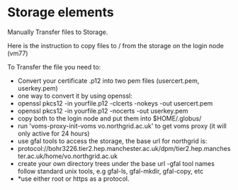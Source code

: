 # Storage elements
Manually Transfer files to Storage.

Here is the instruction to copy files to / from the storage on the login node (vm77)

To Transfer the file you need to:
- Convert your certificate .p12 into two pem files (usercert.pem, userkey.pem)
- one way to convert it by using openssl:
- openssl pkcs12 -in yourfile.p12 -clcerts -nokeys -out usercert.pem
- openssl pkcs12 -in yourfile.p12 -nocerts  -out userkey.pem
- copy both to the login node and put them into $HOME/.globus/
- run 'voms-proxy-init-voms vo.northgrid.ac.uk' to get voms proxy (it will only active for 24 hours)
- use gfal tools to access the storage, the base url for northgrid is:
- protocol://bohr3226.tier2.hep.manchester.ac.uk/dpm/tier2.hep.manchester.ac.uk/home/vo.northgrid.ac.uk
- create your own directory trees under the base url
-gfal tool names follow standard unix tools, e.g gfal-ls, gfal-mkdir, gfal-copy, etc
- *use either root or https as a protocol.
